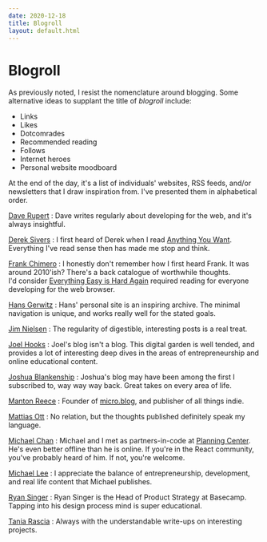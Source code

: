 ```yaml
---
date: 2020-12-18
title: Blogroll
layout: default.html
---
```


# Blogroll

As previously noted, I resist the nomenclature around blogging.
Some alternative ideas to supplant the title of _blogroll_ include:

- Links
- Likes
- Dotcomrades
- Recommended reading
- Follows
- Internet heroes
- Personal website moodboard

At the end of the day, it's a list of individuals' websites, RSS feeds, and/or newsletters that I draw inspiration from.
I've presented them in alphabetical order.

[Dave Rupert](https://daverupert.com)
: Dave writes regularly about developing for the web, and it's always insightful.

[Derek Sivers](https://sivers.org)
: I first heard of Derek when I read [Anything You Want](https://sive.rs/a).
Everything I've read sense then has made me stop and think.

[Frank Chimero](https://frankchimero.com)
: I honestly don't remember how I first heard Frank.
It was around 2010'ish?
There's a back catalogue of worthwhile thoughts.  
I'd consider [Everything Easy is Hard Again](https://frankchimero.com/blog/2018/everything-easy/) required reading for everyone developing for the web browser.

[Hans Gerwitz](https://hans.gerwitz.com/)
: Hans' personal site is an inspiring archive.
The minimal navigation is unique, and works really well for the stated goals.

[Jim Nielsen](https://blog.jim-nielsen.com)
: The regularity of digestible, interesting posts is a real treat.

[Joel Hooks](https://joelhooks.com)
: Joel's blog isn't a blog.
This digital garden is well tended, and provides a lot of interesting deep dives in the areas of entrepreneurship and online educational content.

[Joshua Blankenship](https://blankenship.xyz)
: Joshua's blog may have been among the first I subscribed to, way way way back.
Great takes on every area of life.

[Manton Reece](https://www.manton.org)
: Founder of [micro.blog](https://micro.blog), and publisher of all things indie.

[Mattias Ott](https://matthiasott.com)
: No relation, but the thoughts published definitely speak my language.

[Michael Chan](https://chan.dev)
: Michael and I met as partners-in-code at [Planning Center](https://www.planningcenter.com).
He's even better offline than he is online.
If you're in the React community, you've probably heard of him.
If not, you're welcome.

[Michael Lee](https://michaelsoolee.com/)
: I appreciate the balance of entrepreneurship, development, and real life content that Michael publishes.

[Ryan Singer](https://feltpresence.com)
: Ryan Singer is the Head of Product Strategy at Basecamp.
Tapping into his design process mind is super educational.

[Tania Rascia](https://www.taniarascia.com)
: Always with the understandable write-ups on interesting projects.
